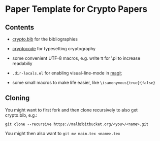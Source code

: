 # Paper Template for Crypto Papers #

## Contents ##

* [crypto.bib](http://cryptobib.di.ens.fr/) for the bibliographies

* [cryptocode](https://www.ctan.org/pkg/cryptocode) for typesetting cryptography

* some convenient UTF-8 macros, e.g. write π for \pi to increase readabiliy

* `.dir-locals.el` for enabling visual-line-mode in [magit](https://github.com/magit/magit)

* some small macros to make life easier, like `\isanonymous{true}{false}`

## Cloning ##

You might want to first fork and then clone recursively to also get crypto.bib, e.g.:

    git clone --recursive https://malb@bitbucket.org/<you>/<name>.git

You might then also want to `git mv main.tex <name>.tex`

